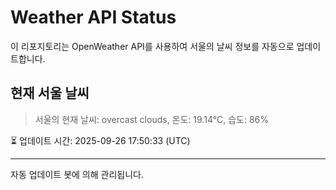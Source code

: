 
# Weather API Status

이 리포지토리는 OpenWeather API를 사용하여 서울의 날씨 정보를 자동으로 업데이트합니다.

## 현재 서울 날씨
> 서울의 현재 날씨: overcast clouds, 온도: 19.14°C, 습도: 86%

⏳ 업데이트 시간: 2025-09-26 17:50:33 (UTC)

---
자동 업데이트 봇에 의해 관리됩니다.
